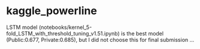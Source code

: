 # kaggle_powerline

LSTM model (notebooks/kernel_5-fold_LSTM_with_threshold_tuning_v1.51.ipynb) is the best model (Public:0.677, Private:0.685), but I did not choose this for final submission ...
